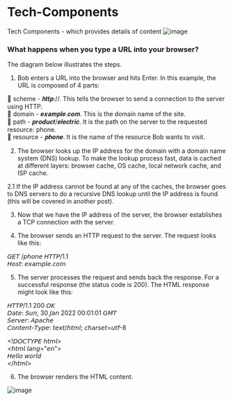 # Tech-Components
Tech Components - which provides details of content
![image](https://user-images.githubusercontent.com/115500959/195164522-c579247d-39eb-45cd-bde4-4d964d81ec53.png)

### What happens when you type a URL into your browser?

The diagram below illustrates the steps.<br>

1. Bob enters a URL into the browser and hits Enter. In this example, the URL is composed of 4 parts:<br>

🔹 scheme - 𝒉𝒕𝒕𝒑://. This tells the browser to send a connection to the server using HTTP.<br>
🔹 domain - 𝒆𝒙𝒂𝒎𝒑𝒍𝒆.𝒄𝒐𝒎. This is the domain name of the site.<br>
🔹 path - 𝒑𝒓𝒐𝒅𝒖𝒄𝒕/𝒆𝒍𝒆𝒄𝒕𝒓𝒊𝒄. It is the path on the server to the requested resource: phone.<br>
🔹 resource - 𝒑𝒉𝒐𝒏𝒆. It is the name of the resource Bob wants to visit.<br>

2. The browser looks up the IP address for the domain with a domain name system (DNS) lookup. To make the lookup process fast,
data is cached at different layers: browser cache, OS cache, local network cache, and ISP cache. <br>

2.1 If the IP address cannot be found at any of the caches, 
the browser goes to DNS servers to do a recursive DNS lookup until the IP address is found (this will be covered in another post). <br>

3. Now that we have the IP address of the server, the browser establishes a TCP connection with the server.<br>

4. The browser sends an HTTP request to the server. The request looks like this:<br>

𝘎𝘌𝘛 /𝘱𝘩𝘰𝘯𝘦 𝘏𝘛𝘛𝘗/1.1<br>
𝘏𝘰𝘴𝘵: 𝘦𝘹𝘢𝘮𝘱𝘭𝘦.𝘤𝘰𝘮<br>

5. The server processes the request and sends back the response. For a successful response (the status code is 200). The HTML response might look like this: <br>

𝘏𝘛𝘛𝘗/1.1 200 𝘖𝘒<br>
𝘋𝘢𝘵𝘦: 𝘚𝘶𝘯, 30 𝘑𝘢𝘯 2022 00:01:01 𝘎𝘔𝘛<br>
𝘚𝘦𝘳𝘷𝘦𝘳: 𝘈𝘱𝘢𝘤𝘩𝘦<br>
𝘊𝘰𝘯𝘵𝘦𝘯𝘵-𝘛𝘺𝘱𝘦: 𝘵𝘦𝘹𝘵/𝘩𝘵𝘮𝘭; 𝘤𝘩𝘢𝘳𝘴𝘦𝘵=𝘶𝘵𝘧-8<br>

<!𝘋𝘖𝘊𝘛𝘠𝘗𝘌 𝘩𝘵𝘮𝘭><br>
<𝘩𝘵𝘮𝘭 𝘭𝘢𝘯𝘨="𝘦𝘯"><br>
𝘏𝘦𝘭𝘭𝘰 𝘸𝘰𝘳𝘭𝘥<br>
</𝘩𝘵𝘮𝘭><br>

6. The browser renders the HTML content.<br>

![image](https://user-images.githubusercontent.com/115500959/207751464-bbe34d12-1c02-4f7c-a539-1a78a2b5ad7f.png)
